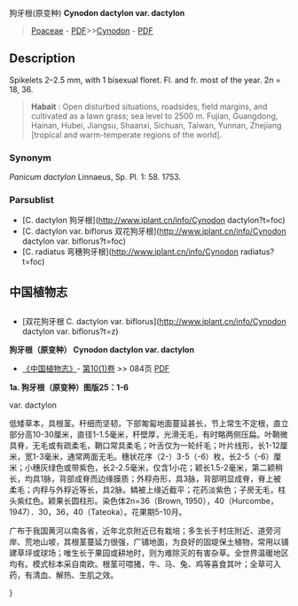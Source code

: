 狗牙根(原变种) **Cynodon dactylon var. dactylon**

> [Poaceae](http://www.iplant.cn/info/Poaceae?t=foc) - [PDF](http://www.iplant.cn/foc/pdf/Poaceae.pdf)>>[Cynodon](http://www.iplant.cn/info/Cynodon?t=foc) - [PDF](http://www.iplant.cn/foc/pdf/Cynodon.pdf)

## Description

Spikelets 2–2.5 mm, with 1 bisexual floret. Fl. and fr. most of the year. 2*n* = 18, 36.

> **Habait** : 
> Open disturbed situations, roadsides, field margins, and cultivated as a lawn grass; sea level to 2500 m. Fujian, Guangdong, Hainan, Hubei, Jiangsu, Shaanxi, Sichuan, Taiwan, Yunnan, Zhejiang [tropical and warm-temperate regions of the world].

### Synonym
*Panicum dactylon* Linnaeus, Sp. Pl. 1: 58. 1753.

### Parsublist

* [C.  dactylon  狗牙根](http://www.iplant.cn/info/Cynodon dactylon?t=foc)
* [C.  dactylon var. biflorus  双花狗牙根](http://www.iplant.cn/info/Cynodon dactylon var. biflorus?t=foc)
* [C.  radiatus  弯穗狗牙根](http://www.iplant.cn/info/Cynodon radiatus?t=foc)

## 中国植物志

## 
* [双花狗牙根  C.  dactylon var. biflorus](http://www.iplant.cn/info/Cynodon dactylon var. biflorus?t=z)

**狗牙根（原变种） Cynodon dactylon var. dactylon**

* [《中国植物志》](http://www.iplant.cn/frps)- [第10(1)卷](http://www.iplant.cn/frps/vol/10(1)) >> 084页 [PDF](http://www.iplant.cn/frps/pdf/10(1)/084.pdf)

**1a. 狗牙根（原变种）图版25：1-6**

var. dactylon

低矮草本，具根茎。秆细而坚韧，下部匍匐地面蔓延甚长，节上常生不定根，直立部分高10-30厘米，直径1-1.5毫米，秆壁厚，光滑无毛，有时略两侧压扁。叶鞘微具脊，无毛或有疏柔毛，鞘口常具柔毛；叶舌仅为一轮纤毛；叶片线形，长1-12厘米，宽1-3毫米，通常两面无毛。穗状花序（2-）3-5（-6）枚，长2-5（-6）厘米；小穗灰绿色或带紫色，长2-2.5毫米，仅含1小花；颖长1.5-2毫米，第二颖稍长，均具1脉，背部成脊而边缘膜质；外稃舟形，具3脉，背部明显成脊，脊上被柔毛；内稃与外稃近等长，具2脉。鳞被上缘近截平；花药淡紫色；子房无毛，柱头紫红色。颖果长圆柱形。染色体2n=36（Brown, 1950），40（Hurcombe，1947）．30，36，40（Tateoka）。花果期5-10月。

广布于我国黄河以南各省，近年北京附近已有栽培；多生长于村庄附近、道旁河岸、荒地山坡，其根茎蔓延力很强，广铺地面，为良好的固堤保土植物，常用以铺建草坪或球场；唯生长于果园或耕地时，则为难除灭的有害杂草。全世界温暖地区均有。模式标本采自南欧。根茎可喂猪，牛、马、兔、鸡等喜食其叶；全草可入药，有清血、解热、生肌之效。

}